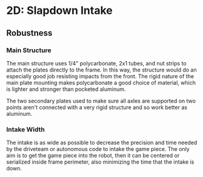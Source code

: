 # 2D: Slapdown Intake

## Robustness

### Main Structure

The main structure uses 1/4" polycarbonate, 2x1 tubes, and nut strips to attach the plates directly to the frame. In this way, the structure would do an especially good job resisting impacts from the front. The rigid nature of the main plate mounting makes polycarbonate a good choice of material, which is lighter and stronger than pocketed aluminum. 

The two secondary plates used to make sure all axles are supported on two points aren't connected with a very rigid structure and so work better as aluminum.

### Intake Width

The intake is as wide as possible to decrease the precision and time needed by the driveteam or autonomous code to intake the game piece. The only aim is to get the game piece into the robot, then it can be centered or serialized inside frame perimeter, also minimizing the time that the intake is down.

<br>